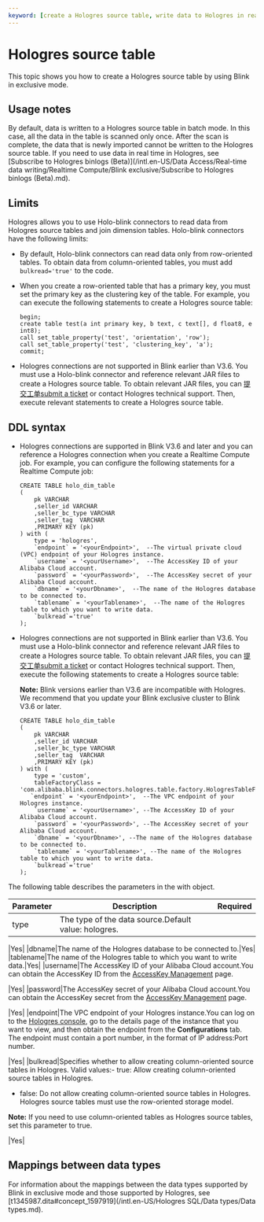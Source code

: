 ```yaml
---
keyword: [create a Hologres source table, write data to Hologres in real time]
---
```


# Hologres source table

This topic shows you how to create a Hologres source table by using Blink in exclusive mode.

## Usage notes

By default, data is written to a Hologres source table in batch mode. In this case, all the data in the table is scanned only once. After the scan is complete, the data that is newly imported cannot be written to the Hologres source table. If you need to use data in real time in Hologres, see [Subscribe to Hologres binlogs \(Beta\)](/intl.en-US/Data Access/Real-time data writing/Realtime Compute/Blink exclusive/Subscribe to Hologres binlogs (Beta).md).

## Limits

Hologres allows you to use Holo-blink connectors to read data from Hologres source tables and join dimension tables. Holo-blink connectors have the following limits:

-   By default, Holo-blink connectors can read data only from row-oriented tables. To obtain data from column-oriented tables, you must add `bulkread='true'` to the code.
-   When you create a row-oriented table that has a primary key, you must set the primary key as the clustering key of the table. For example, you can execute the following statements to create a Hologres source table:

    ```
    begin;
    create table test(a int primary key, b text, c text[], d float8, e int8);
    call set_table_property('test', 'orientation', 'row');
    call set_table_property('test', 'clustering_key', 'a');
    commit;
    ```

-   Hologres connections are not supported in Blink earlier than V3.6. You must use a Holo-blink connector and reference relevant JAR files to create a Hologres source table. To obtain relevant JAR files, you can [提交工单](https://selfservice.console.aliyun.com/ticket/createIndex?spm=5176.2020520129.console-base-top.dwork-order-1.29d546aee0gsiH)[submit a ticket](https://workorder-intl.console.aliyun.com/) or contact Hologres technical support. Then, execute relevant statements to create a Hologres source table.

## DDL syntax

-   Hologres connections are supported in Blink V3.6 and later and you can reference a Hologres connection when you create a Realtime Compute job. For example, you can configure the following statements for a Realtime Compute job:

    ```
    CREATE TABLE holo_dim_table 
    (
        pk VARCHAR
        ,seller_id VARCHAR
        ,seller_bc_type VARCHAR
        ,seller_tag  VARCHAR
        ,PRIMARY KEY (pk)
    ) with (
        type = 'hologres',
        `endpoint` = '<yourEndpoint>',  --The virtual private cloud (VPC) endpoint of your Hologres instance.
        `username` = '<yourUsername>',  --The AccessKey ID of your Alibaba Cloud account.
        `password` = '<yourPassword>',  --The AccessKey secret of your Alibaba Cloud account.
        `dbname` = '<yourDbname>',  --The name of the Hologres database to be connected to.
        `tablename` = '<yourTablename>',  --The name of the Hologres table to which you want to write data.
        `bulkread`='true'
    );
    ```

-   Hologres connections are not supported in Blink earlier than V3.6. You must use a Holo-blink connector and reference relevant JAR files to create a Hologres source table. To obtain relevant JAR files, you can [提交工单](https://selfservice.console.aliyun.com/ticket/createIndex?spm=5176.2020520129.console-base-top.dwork-order-1.29d546aee0gsiH)[submit a ticket](https://workorder-intl.console.aliyun.com/) or contact Hologres technical support. Then, execute the following statements to create a Hologres source table:

    **Note:** Blink versions earlier than V3.6 are incompatible with Hologres. We recommend that you update your Blink exclusive cluster to Blink V3.6 or later.

    ```
    CREATE TABLE holo_dim_table 
    (
        pk VARCHAR
        ,seller_id VARCHAR
        ,seller_bc_type VARCHAR
        ,seller_tag  VARCHAR
        ,PRIMARY KEY (pk)
    ) with (
        type = 'custom',
        tableFactoryClass = 'com.alibaba.blink.connectors.hologres.table.factory.HologresTableFactory',
       `endpoint` = '<yourEndpoint>',  --The VPC endpoint of your Hologres instance.
        `username` = '<yourUsername>', --The AccessKey ID of your Alibaba Cloud account.
        `password` = '<yourPassword>', --The AccessKey secret of your Alibaba Cloud account.
        `dbname` = '<yourDbname>', --The name of the Hologres database to be connected to.
        `tablename` = '<yourTablename>', --The name of the Hologres table to which you want to write data.
        `bulkread`='true'
    );
    ```


The following table describes the parameters in the with object.

|Parameter|Description|Required|
|---------|-----------|--------|
|type|The type of the data source.Default value: hologres.

|Yes|
|dbname|The name of the Hologres database to be connected to.|Yes|
|tablename|The name of the Hologres table to which you want to write data.|Yes|
|username|The AccessKey ID of your Alibaba Cloud account.You can obtain the AccessKey ID from the [AccessKey Management](https://ram.console.aliyun.com/manage/ak?spm=5176.2020520207.nav-right.dak.538b4c12VYbuIb) page.

|Yes|
|password|The AccessKey secret of your Alibaba Cloud account.You can obtain the AccessKey secret from the [AccessKey Management](https://ram.console.aliyun.com/manage/ak?spm=5176.2020520207.nav-right.dak.538b4c12VYbuIb) page.

|Yes|
|endpoint|The VPC endpoint of your Hologres instance.You can log on to the [Hologres console](https://hologram.console.aliyun.com/#/instance), go to the details page of the instance that you want to view, and then obtain the endpoint from the **Configurations** tab. The endpoint must contain a port number, in the format of IP address:Port number.

|Yes|
|bulkread|Specifies whether to allow creating column-oriented source tables in Hologres. Valid values:-   true: Allow creating column-oriented source tables in Hologres.
-   false: Do not allow creating column-oriented source tables in Hologres. Hologres source tables must use the row-oriented storage model.

**Note:** If you need to use column-oriented tables as Hologres source tables, set this parameter to true.

|Yes|

## Mappings between data types

For information about the mappings between the data types supported by Blink in exclusive mode and those supported by Hologres, see [t1345987.dita\#concept\_1597919](/intl.en-US/Hologres SQL/Data types/Data types.md).

